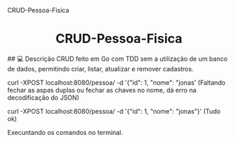 CRUD-Pessoa-Fisica
<h1 align="center">
   CRUD-Pessoa-Fisica
</h1>
## 💻 Descrição
CRUD feito em Go com TDD sem a utilização de um banco de dados, permitindo criar, listar, atualizar e remover cadastros.

curl -XPOST localhost:8080/pessoa/ -d '{"id": 1, "nome": "jonas' (Faltando fechar as aspas duplas ou fechar as chaves no nome, dá erro na decodificação do JSON)

curl -XPOST localhost:8080/pessoa/ -d '{"id": 1, "nome": "jonas"}' (Tudo ok)

Execuntando os comandos no terminal.
